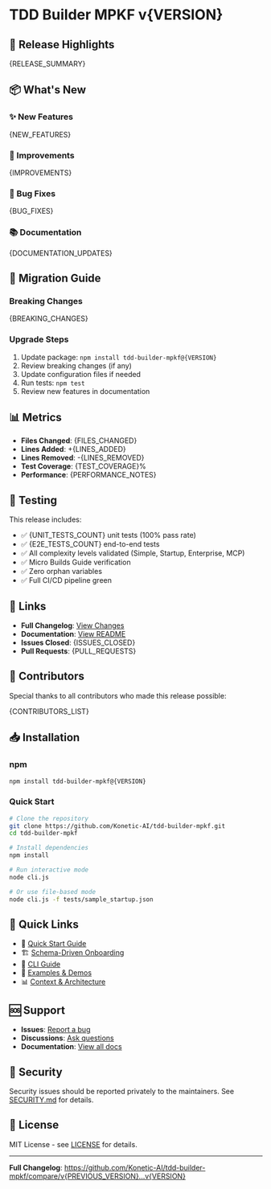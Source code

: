 # TDD Builder MPKF v{VERSION}

## 🚀 Release Highlights

{RELEASE_SUMMARY}

## 📦 What's New

### ✨ New Features
{NEW_FEATURES}

### 🔧 Improvements
{IMPROVEMENTS}

### 🐛 Bug Fixes
{BUG_FIXES}

### 📚 Documentation
{DOCUMENTATION_UPDATES}

## 🔄 Migration Guide

### Breaking Changes
{BREAKING_CHANGES}

### Upgrade Steps
1. Update package: `npm install tdd-builder-mpkf@{VERSION}`
2. Review breaking changes (if any)
3. Update configuration files if needed
4. Run tests: `npm test`
5. Review new features in documentation

## 📊 Metrics

- **Files Changed**: {FILES_CHANGED}
- **Lines Added**: +{LINES_ADDED}
- **Lines Removed**: -{LINES_REMOVED}
- **Test Coverage**: {TEST_COVERAGE}%
- **Performance**: {PERFORMANCE_NOTES}

## 🧪 Testing

This release includes:
- ✅ {UNIT_TESTS_COUNT} unit tests (100% pass rate)
- ✅ {E2E_TESTS_COUNT} end-to-end tests
- ✅ All complexity levels validated (Simple, Startup, Enterprise, MCP)
- ✅ Micro Builds Guide verification
- ✅ Zero orphan variables
- ✅ Full CI/CD pipeline green

## 🔗 Links

- **Full Changelog**: [View Changes](https://github.com/Konetic-AI/tdd-builder-mpkf/blob/main/CHANGELOG.md)
- **Documentation**: [View README](https://github.com/Konetic-AI/tdd-builder-mpkf/blob/main/README.md)
- **Issues Closed**: {ISSUES_CLOSED}
- **Pull Requests**: {PULL_REQUESTS}

## 👥 Contributors

Special thanks to all contributors who made this release possible:

{CONTRIBUTORS_LIST}

## 📥 Installation

### npm
```bash
npm install tdd-builder-mpkf@{VERSION}
```

### Quick Start
```bash
# Clone the repository
git clone https://github.com/Konetic-AI/tdd-builder-mpkf.git
cd tdd-builder-mpkf

# Install dependencies
npm install

# Run interactive mode
node cli.js

# Or use file-based mode
node cli.js -f tests/sample_startup.json
```

## 🎯 Quick Links

- 📖 [Quick Start Guide](https://github.com/Konetic-AI/tdd-builder-mpkf/blob/main/QUICK_START_SCHEMA_ONBOARDING.md)
- 🏗️ [Schema-Driven Onboarding](https://github.com/Konetic-AI/tdd-builder-mpkf/blob/main/SCHEMA_DRIVEN_ONBOARDING_GUIDE.md)
- 🔧 [CLI Guide](https://github.com/Konetic-AI/tdd-builder-mpkf/blob/main/CLI_GUIDE.md)
- 🧪 [Examples & Demos](https://github.com/Konetic-AI/tdd-builder-mpkf/tree/main/examples)
- 📊 [Context & Architecture](https://github.com/Konetic-AI/tdd-builder-mpkf/blob/main/CONTEXT.md)

## 🆘 Support

- **Issues**: [Report a bug](https://github.com/Konetic-AI/tdd-builder-mpkf/issues/new)
- **Discussions**: [Ask questions](https://github.com/Konetic-AI/tdd-builder-mpkf/discussions)
- **Documentation**: [View all docs](https://github.com/Konetic-AI/tdd-builder-mpkf/tree/main/docs)

## 🔐 Security

Security issues should be reported privately to the maintainers. See [SECURITY.md](https://github.com/Konetic-AI/tdd-builder-mpkf/blob/main/SECURITY.md) for details.

## 📄 License

MIT License - see [LICENSE](https://github.com/Konetic-AI/tdd-builder-mpkf/blob/main/LICENSE) for details.

---

**Full Changelog**: https://github.com/Konetic-AI/tdd-builder-mpkf/compare/v{PREVIOUS_VERSION}...v{VERSION}

